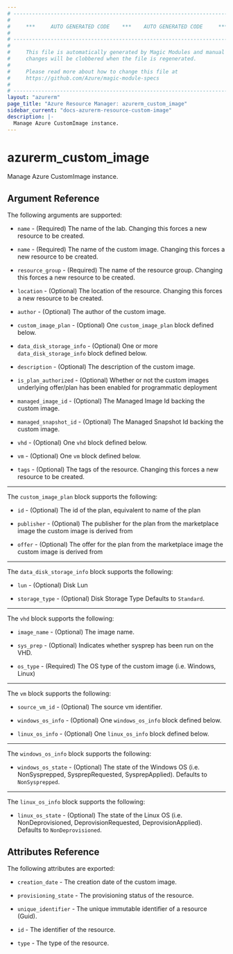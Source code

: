 ```yaml
---
# ----------------------------------------------------------------------------
#
#     ***     AUTO GENERATED CODE    ***    AUTO GENERATED CODE     ***
#
# ----------------------------------------------------------------------------
#
#     This file is automatically generated by Magic Modules and manual
#     changes will be clobbered when the file is regenerated.
#
#     Please read more about how to change this file at
#     https://github.com/Azure/magic-module-specs
#
# ----------------------------------------------------------------------------
layout: "azurerm"
page_title: "Azure Resource Manager: azurerm_custom_image"
sidebar_current: "docs-azurerm-resource-custom-image"
description: |-
  Manage Azure CustomImage instance.
---
```


# azurerm_custom_image

Manage Azure CustomImage instance.


## Argument Reference

The following arguments are supported:

* `name` - (Required) The name of the lab. Changing this forces a new resource to be created.

* `name` - (Required) The name of the custom image. Changing this forces a new resource to be created.

* `resource_group` - (Required) The name of the resource group. Changing this forces a new resource to be created.

* `location` - (Optional) The location of the resource. Changing this forces a new resource to be created.

* `author` - (Optional) The author of the custom image.

* `custom_image_plan` - (Optional) One `custom_image_plan` block defined below.

* `data_disk_storage_info` - (Optional) One or more `data_disk_storage_info` block defined below.

* `description` - (Optional) The description of the custom image.

* `is_plan_authorized` - (Optional) Whether or not the custom images underlying offer/plan has been enabled for programmatic deployment

* `managed_image_id` - (Optional) The Managed Image Id backing the custom image.

* `managed_snapshot_id` - (Optional) The Managed Snapshot Id backing the custom image.

* `vhd` - (Optional) One `vhd` block defined below.

* `vm` - (Optional) One `vm` block defined below.

* `tags` - (Optional) The tags of the resource. Changing this forces a new resource to be created.

---

The `custom_image_plan` block supports the following:

* `id` - (Optional) The id of the plan, equivalent to name of the plan

* `publisher` - (Optional) The publisher for the plan from the marketplace image the custom image is derived from

* `offer` - (Optional) The offer for the plan from the marketplace image the custom image is derived from

---

The `data_disk_storage_info` block supports the following:

* `lun` - (Optional) Disk Lun

* `storage_type` - (Optional) Disk Storage Type Defaults to `Standard`.

---

The `vhd` block supports the following:

* `image_name` - (Optional) The image name.

* `sys_prep` - (Optional) Indicates whether sysprep has been run on the VHD.

* `os_type` - (Required) The OS type of the custom image (i.e. Windows, Linux)

---

The `vm` block supports the following:

* `source_vm_id` - (Optional) The source vm identifier.

* `windows_os_info` - (Optional) One `windows_os_info` block defined below.

* `linux_os_info` - (Optional) One `linux_os_info` block defined below.


---

The `windows_os_info` block supports the following:

* `windows_os_state` - (Optional) The state of the Windows OS (i.e. NonSysprepped, SysprepRequested, SysprepApplied). Defaults to `NonSysprepped`.

---

The `linux_os_info` block supports the following:

* `linux_os_state` - (Optional) The state of the Linux OS (i.e. NonDeprovisioned, DeprovisionRequested, DeprovisionApplied). Defaults to `NonDeprovisioned`.

## Attributes Reference

The following attributes are exported:

* `creation_date` - The creation date of the custom image.

* `provisioning_state` - The provisioning status of the resource.

* `unique_identifier` - The unique immutable identifier of a resource (Guid).

* `id` - The identifier of the resource.

* `type` - The type of the resource.
